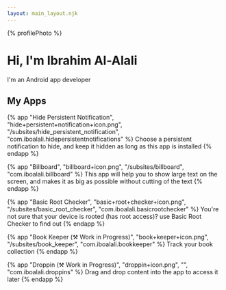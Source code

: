 ```yaml
---
layout: main_layout.njk
---
```


{% profilePhoto %}

# Hi, I'm Ibrahim Al-Alali

I'm an Android app developer

## My Apps
<div class="app-list">

{% app "Hide Persistent Notification", "hide+persistent+notification+icon.png", "/subsites/hide_persistent_notification", "com.iboalali.hidepersistentnotifications" %}
Choose a persistent notification to hide, and keep it hidden as long as this app is installed
{% endapp %}

{% app "Billboard", "billboard+icon.png", "/subsites/billboard", "com.iboalali.billboard" %}
This app will help you to show large text on the screen, and makes it as big as possible without cutting of the text
{% endapp %}

{% app "Basic Root Checker", "basic+root+checker+icon.png", "/subsites/basic_root_checker", "com.iboalali.basicrootchecker" %}
You're not sure that your device is rooted (has root access)? use Basic Root Checker to find out
{% endapp %}

{% app "Book Keeper (⚒ Work in Progress)", "book+keeper+icon.png", "/subsites/book_keeper", "com.iboalali.bookkeeper" %}
Track your book collection
{% endapp %}

{% app "Droppin (⚒ Work in Progress)", "droppin+icon.png", "", "com.iboalali.droppins" %}
Drag and drop content into the app to access it later
{% endapp %}

</div>